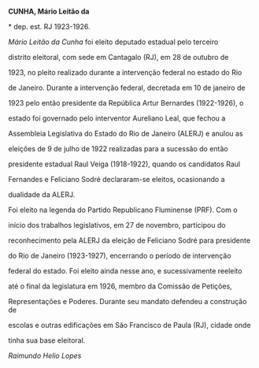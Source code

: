 **CUNHA, Mário Leitão da**



\* dep. est. RJ 1923-1926.



*Mário Leitão da Cunha* foi eleito deputado estadual pelo terceiro

distrito eleitoral, com sede em Cantagalo (RJ), em 28 de outubro de

1923, no pleito realizado durante a intervenção federal no estado do Rio

de Janeiro. Durante a intervenção federal, decretada em 10 de janeiro de

1923 pelo então presidente da República Artur Bernardes (1922-1926), o

estado foi governado pelo interventor Aureliano Leal, que fechou a

Assembleia Legislativa do Estado do Rio de Janeiro (ALERJ) e anulou as

eleições de 9 de julho de 1922 realizadas para a sucessão do então

presidente estadual Raul Veiga (1918-1922), quando os candidatos Raul

Fernandes e Feliciano Sodré declararam-se eleitos, ocasionando a

dualidade da ALERJ.



Foi eleito na legenda do Partido Republicano Fluminense (PRF). Com o

início dos trabalhos legislativos, em 27 de novembro, participou do

reconhecimento pela ALERJ da eleição de Feliciano Sodré para presidente

do Rio de Janeiro (1923-1927), encerrando o período de intervenção

federal do estado. Foi eleito ainda nesse ano, e sucessivamente reeleito

até o final da legislatura em 1926, membro da Comissão de Petições,

Representações e Poderes. Durante seu mandato defendeu a construção de

escolas e outras edificações em São Francisco de Paula (RJ), cidade onde

tinha sua base eleitoral.



*Raimundo Helio Lopes*




